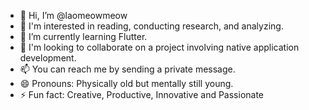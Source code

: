 - 👋 Hi, I’m @laomeowmeow
- 👀 I'm interested in reading, conducting research, and analyzing.
- 🌱 I’m currently learning Flutter.
- 💞️ I'm looking to collaborate on a project involving native application development.
- 📫 You can reach me by sending a private message.
- 😄 Pronouns: Physically old but mentally still young.
- ⚡ Fun fact: Creative, Productive, Innovative and Passionate

<!---
laomeowmeow/laomeowmeow is a ✨ special ✨ repository because its `README.md` (this file) appears on your GitHub profile.
You can click the Preview link to take a look at your changes.
--->
